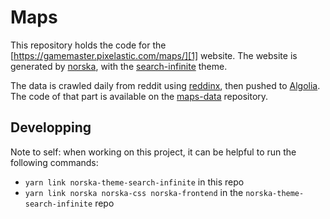 # Maps

This repository holds the code for the
[https://gamemaster.pixelastic.com/maps/][1] website. The website is generated
by [norska][2], with the [search-infinite][3] theme.

The data is crawled daily from reddit using [reddinx][4], then pushed to
[Algolia][5]. The code of that part is available on the [maps-data][6]
repository.

## Developping

Note to self: when working on this project, it can be helpful to run the
following commands:

- `yarn link norska-theme-search-infinite` in this repo
- `yarn link norska norska-css norska-frontend` in the
  `norska-theme-search-infinite` repo

[1]: https://gamemaster.pixelastic.com/maps/
[2]: https://projects.pixelastic.com/norska/
[3]: https://projects.pixelastic.com/norska/theme-search-infinite/
[4]: https://projects.pixelastic.com/reddinx/
[5]: https://www.algolia.com/
[6]: https://github.com/pixelastic/maps-data
